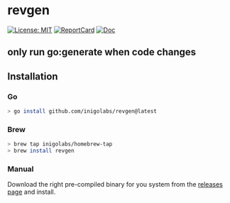 # revgen

[![License: MIT](https://img.shields.io/badge/License-MIT-yellow.svg)](https://opensource.org/licenses/MIT)
[![ReportCard](https://goreportcard.com/badge/github.com/ejoffe/spr)](https://goreportcard.com/report/github.com/ejoffe/spr)
[![Doc](https://godoc.org/github.com/ejoffe/spr?status.svg)](https://godoc.org/github.com/ejoffe/spr)

## only run go:generate when code changes

Installation
------------

### Go
```bash
> go install github.com/inigolabs/revgen@latest
```

### Brew
```bash
> brew tap inigolabs/homebrew-tap
> brew install revgen
```

### Manual
Download the right pre-compiled binary for you system from the [releases page](https://github.com/inigolabs/revgen/releases) and install.
